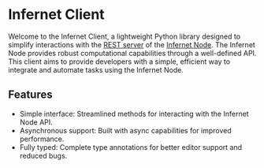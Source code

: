 # Infernet Client

Welcome to the Infernet Client, a lightweight Python library designed to simplify interactions with the [REST server](https://docs.ritual.net/infernet/node/api) of the [Infernet Node](https://docs.ritual.net/infernet/node/introduction). The Infernet Node provides robust computational capabilities through a well-defined API. This client aims to provide developers with a simple, efficient way to integrate and automate tasks using the Infernet Node.

## Features

- Simple interface: Streamlined methods for interacting with the Infernet Node API.
- Asynchronous support: Built with async capabilities for improved performance.
- Fully typed: Complete type annotations for better editor support and reduced bugs.
